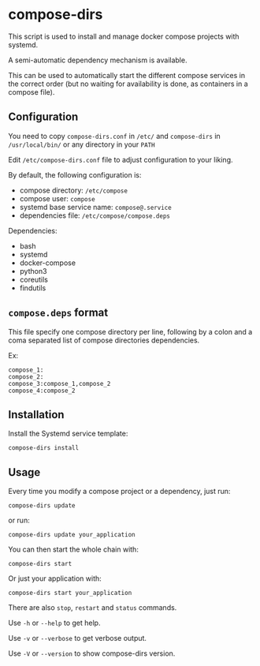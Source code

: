 compose-dirs
============

This script is used to install and manage docker compose projects with systemd.

A semi-automatic dependency mechanism is available.

This can be used to automatically start the different compose services in the correct order (but no waiting for availability is done, as containers in a compose file).

Configuration
-------------

You need to copy `compose-dirs.conf` in `/etc/` and `compose-dirs` in `/usr/local/bin/` or any directory in your `PATH`

Edit `/etc/compose-dirs.conf` file to adjust configuration to your liking.

By default, the following configuration is:
* compose directory: `/etc/compose`
* compose user: `compose`
* systemd base service name: `compose@.service`
* dependencies file: `/etc/compose/compose.deps`

Dependencies:
* bash
* systemd
* docker-compose
* python3
* coreutils
* findutils

`compose.deps` format
---------------------

This file specify one compose directory per line, following by a colon and a coma separated list of compose directories dependencies.

Ex:
```
compose_1:
compose_2:
compose_3:compose_1,compose_2
compose_4:compose_2
```

Installation
------------

Install the Systemd service template:
```
compose-dirs install
```

Usage
-----

Every time you modify a compose project or a dependency, just run:
```
compose-dirs update
```
or run:
```
compose-dirs update your_application
```

You can then start the whole chain with:
```
compose-dirs start
```
Or just your application with:
```
compose-dirs start your_application
```

There are also `stop`, `restart` and `status` commands.

Use `-h` or `--help` to get help.

Use `-v` or `--verbose` to get verbose output.

Use `-V` or `--version` to show compose-dirs version.
